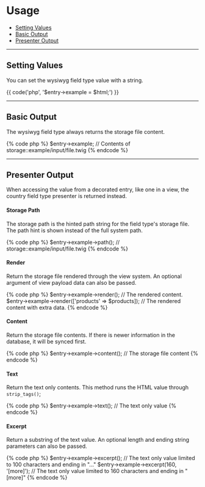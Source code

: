 # Usage

- [Setting Values](#mutator)
- [Basic Output](#output)
- [Presenter Output](#presenter)

<hr>

<a name="mutator"></a>
## Setting Values

You can set the wysiwyg field type value with a string.

{{ code('php', '$entry->example = $html;') }}

<hr>

<a name="output"></a>
## Basic Output

The wysiwyg field type always returns the storage file content.

{% code php %}
$entry->example; // Contents of storage::example/input/file.twig
{% endcode %}

<hr>

<a name="presenter"></a>
## Presenter Output

When accessing the value from a decorated entry, like one in a view, the country field type presenter is returned instead.

#### Storage Path

The storage path is the hinted path string for the field type's storage file. The path hint is shown instead of the full system path.

{% code php %}
$entry->example->path(); // storage::example/input/file.twig
{% endcode %}

#### Render

Return the storage file rendered through the view system. An optional argument of view payload data can also be passed.

{% code php %}
$entry->example->render();                          // The rendered content.
$entry->example->render(['products' => $products]); // The rendered content with extra data.
{% endcode %}

#### Content

Return the storage file contents. If there is newer information in the database, it will be synced first.

{% code php %}
$entry->example->content(); // The storage file content
{% endcode %}

#### Text

Return the text only contents. This method runs the HTML value through `strip_tags()`;

{% code php %}
$entry->example->text(); // The text only value
{% endcode %}

#### Excerpt

Return a substring of the text value. An optional length and ending string parameters can also be passed.

{% code php %}
$entry->example->excerpt();              // The text only value limited to 100 characters and ending in "..."
$entry->example->excerpt(160, '[more]'); // The text only value limited to 160 characters and ending in "[more]"
{% endcode %}
